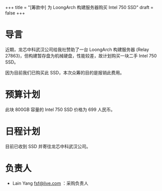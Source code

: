 +++
title = "[筹款中] 为 LoongArch 构建服务器购买 Intel 750 SSD"
draft = false
+++

# 导言

近期，龙芯中科武汉公司给我社赞助了一台 LoongArch 构建服务器 (Relay 27863)，但构建暂存盘为机械硬盘，性能较差，故计划购买一块二手 Intel 750 SSD。

因为目前我们已购买此 SSD，本次众筹的目的是报销此费用。

# 预算计划

此块 800GB 容量的 Intel 750 SSD 价格为 699 人民币。

# 日程计划

目前已收到 SSD 并寄往龙芯中科武汉公司。

# 负责人

- Lain Yang <fsf@live.com> ：采购负责人
